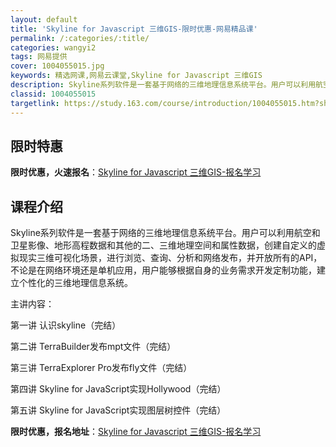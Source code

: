 ```yaml
---
layout: default
title: 'Skyline for Javascript 三维GIS-限时优惠-网易精品课'
permalink: /:categories/:title/
categories: wangyi2
tags: 网易提供
cover: 1004055015.jpg
keywords: 精选网课,网易云课堂,Skyline for Javascript 三维GIS
description: Skyline系列软件是一套基于网络的三维地理信息系统平台。用户可以利用航空和卫星影像、地形高程数据和其他的二、三维地理
classid: 1004055015
targetlink: https://study.163.com/course/introduction/1004055015.htm?share=1&shareId=1025206652&utm_campaign=share&utm_medium=iphoneShare&utm_source=&utm_u=1025206652
---
```


## 限时特惠

**限时优惠，火速报名**：[Skyline for Javascript 三维GIS-报名学习](https://study.163.com/course/introduction/1004055015.htm?share=1&shareId=1025206652&utm_campaign=share&utm_medium=iphoneShare&utm_source=&utm_u=1025206652)

## 课程介绍

Skyline系列软件是一套基于网络的三维地理信息系统平台。用户可以利用航空和卫星影像、地形高程数据和其他的二、三维地理空间和属性数据，创建自定义的虚拟现实三维可视化场景，进行浏览、查询、分析和网络发布，并开放所有的API，不论是在网络环境还是单机应用，用户能够根据自身的业务需求开发定制功能，建立个性化的三维地理信息系统。





主讲内容：



第一讲 认识skyline（完结）



第二讲 TerraBuilder发布mpt文件（完结）



第三讲  TerraExplorer Pro发布fly文件（完结）



第四讲  Skyline for JavaScript实现Hollywood（完结）



第五讲  Skyline for JavaScript实现图层树控件（完结）

**限时优惠，报名地址**：[Skyline for Javascript 三维GIS-报名学习](https://study.163.com/course/introduction/1004055015.htm?share=1&shareId=1025206652&utm_campaign=share&utm_medium=iphoneShare&utm_source=&utm_u=1025206652)

